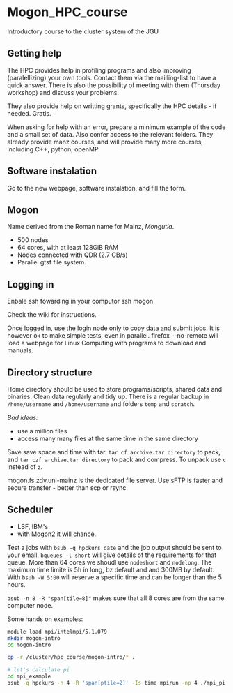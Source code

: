 # Mogon_HPC_course
Introductory course to the cluster system of the JGU

## Getting help
The HPC provides help in profiling programs and also improving (paralellizing) your own tools. Contact them via the mailling-list to have a quick answer. There is also the possibility of meeting with them (Thursday workshop) and discuss your problems.

They also provide help on writting grants, specifically the HPC details - if needed. Gratis. 

When asking for help with an error, prepare a minimum example of the code and a small set of data. Also confer access to the relevant folders.
They already provide manz courses, and will provide many more courses, including C++, python, openMP.

## Software instalation
Go to the new webpage, software instalation, and fill the form.

## Mogon
Name derived from the Roman name for Mainz, *Mongutia*.
- 500 nodes
- 64 cores, with at least 128GiB RAM
- Nodes connected with QDR (2.7 GB/s)
- Parallel gtsf file system.

## Logging in
Enbale ssh fowarding in your computor
ssh mogon

Check the wiki for instructions.

Once logged in, use the login node only to copy data and submit jobs. It is however ok to make simple tests, even in parallel.
firefox --no-remote will load a webpage for Linux Computing with programs to download and manuals.

## Directory structure
Home directory should be used to store programs/scripts, shared data and binaries. Clean data regularly and tidy up.
There is a regular backup in `/home/username` and `/home/username` and folders `temp` and `scratch`.

*Bad ideas:*
- use a million files
- access many many files at the same time in the same directory

Save save space and time with tar. `tar cf archive.tar directory` to pack, and `tar czf archive.tar directory` to pack and compress. To unpack use `c` instead of `z`.

mogon.fs.zdv.uni-mainz is the dedicated file server. Use sFTP is faster and secure transfer - better than scp or rsync.


## Scheduler
- LSF, IBM's
- with Mogon2 it will chance.

Test a jobs with `bsub -q hpckurs date` and the job output should be sent to your email. `bqueues -l short` will give details of the requirements for that queue. More than 64 cores we shoudl use `nodeshort` and `nodelong`. The maximum time limite is 5h in long, bz default and and 300MB by default. With `bsub -W 5:00` will reserve a specific time and can be longer than the 5 hours.

`bsub -n 8 -R "span[tile=8]"` makes sure that all 8 cores are from the same computer node. 

Some hands on examples:

```bash
module load mpi/intelmpi/5.1.079
mkdir mogon-intro
cd mogon-intro

cp -r /cluster/hpc_course/mogon-intro/* .

# let's calculate pi
cd mpi_example
bsub -q hpckurs -n 4 -R 'span[ptile=2]' -Is time mpirun -np 4 ./mpi_pi 1000000000
```
